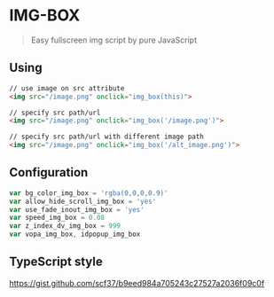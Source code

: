 # IMG-BOX

> Easy fullscreen img script by pure JavaScript

## Using

```html
// use image on src attribute
<img src="/image.png" onclick="img_box(this)">

// specify src path/url
<img src="/image.png" onclick="img_box('/image.png')">

// specify src path/url with different image path
<img src="/image.png" onclick="img_box('/alt_image.png')">
```

## Configuration

```js
var bg_color_img_box = 'rgba(0,0,0,0.9)'
var allow_hide_scroll_img_box = 'yes'
var use_fade_inout_img_box = 'yes'
var speed_img_box = 0.08
var z_index_dv_img_box = 999
var vopa_img_box, idpopup_img_box
```

## TypeScript style
https://gist.github.com/scf37/b9eed984a705243c27527a2036f09c0f
